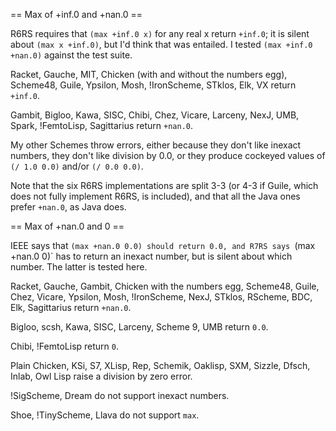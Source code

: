 == Max of +inf.0 and +nan.0 ==

R6RS requires that `(max +inf.0 x)` for any real x return `+inf.0`; it is silent about `(max x +inf.0)`, but I'd think that was entailed.  I tested `(max +inf.0 +nan.0)` against the test suite.

Racket, Gauche, MIT, Chicken (with and without the numbers egg), Scheme48, Guile, Ypsilon, Mosh, !IronScheme, STklos, Elk, VX return `+inf.0`.

Gambit, Bigloo, Kawa, SISC, Chibi, Chez, Vicare, Larceny, NexJ, UMB, Spark, !FemtoLisp, Sagittarius return `+nan.0`.  

My other Schemes throw errors, either because they don't like inexact numbers, they don't like division by 0.0, or they produce cockeyed values of `(/ 1.0 0.0)` and/or `(/ 0.0 0.0)`.

Note that the six R6RS implementations are split 3-3 (or 4-3 if Guile, which does not fully implement R6RS, is included), and that all the Java ones prefer `+nan.0`, as Java does.

== Max of +nan.0 and 0 ==

IEEE says that `(max +nan.0 0.0) should return 0.0, and R7RS says `(max +nan.0 0)` has to return an inexact number, but is silent about which number.  The latter is tested here.

Racket, Gauche, Gambit, Chicken with the numbers egg, Scheme48, Guile, Chez, Vicare, Ypsilon, Mosh, !IronScheme, NexJ, STklos, RScheme, BDC, Elk, Sagittarius return `+nan.0`.

Bigloo, scsh, Kawa, SISC, Larceny, Scheme 9, UMB return `0.0`.

Chibi, !FemtoLisp return `0`.

Plain Chicken, KSi, S7, XLisp, Rep, Schemik, Oaklisp, SXM, Sizzle, Dfsch, Inlab, Owl Lisp raise a division by zero error.

!SigScheme, Dream do not support inexact numbers.

Shoe, !TinyScheme, Llava do not support `max`.